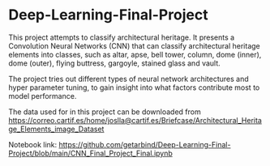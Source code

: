 # Deep-Learning-Final-Project

This project attempts to classify architectural heritage. 
It presents a Convolution Neural Networks (CNN) that can classify architectural heritage elements into classes, such as altar, apse, bell tower, column, dome (inner), dome (outer), flying buttress, gargoyle, stained glass and vault. 

The project tries out different types of neural network architectures and hyper parameter tuning, to gain insight into what factors contribute most to model performance. 

The data used for in this project can be downloaded from https://correo.cartif.es/home/joslla@cartif.es/Briefcase/Architectural_Heritage_Elements_image_Dataset


Notebook link:
https://github.com/getarbind/Deep-Learning-Final-Project/blob/main/CNN_Final_Project_Final.ipynb
